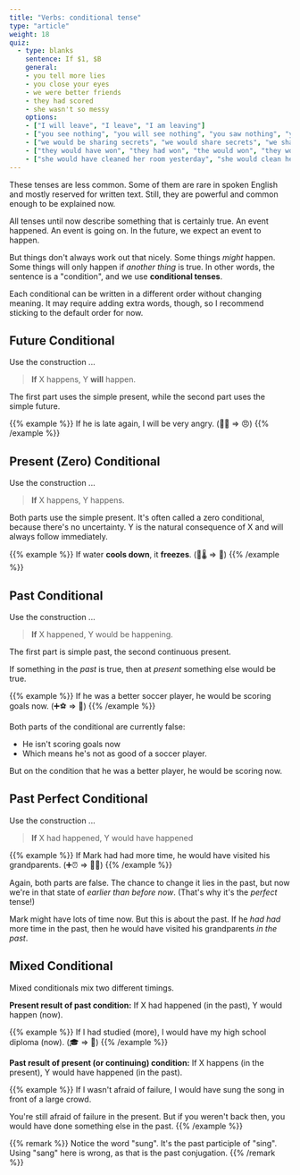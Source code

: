 ```yaml
---
title: "Verbs: conditional tense"
type: "article"
weight: 18
quiz:
  - type: blanks
    sentence: If $1, $B
    general:
    - you tell more lies
    - you close your eyes
    - we were better friends
    - they had scored
    - she wasn't so messy
    options:
    - ["I will leave", "I leave", "I am leaving"]
    - ["you see nothing", "you will see nothing", "you saw nothing", "you have seen nothing"]
    - ["we would be sharing secrets", "we would share secrets", "we shared secrets", "we were sharing secrets"]
    - ["they would have won", "they had won", "the would won", "they would had won"]
    - ["she would have cleaned her room yesterday", "she would clean her room yesterday", "she cleaned her room yesterday", "she had cleaned her room yesterday"]
---
```


These tenses are less common. Some of them are rare in spoken English and mostly reserved for written text. Still, they are powerful and common enough to be explained now.

All tenses until now describe something that is certainly true. An event happened. An event is going on. In the future, we expect an event to happen.

But things don't always work out that nicely. Some things _might_ happen. Some things will only happen if _another thing_ is true. In other words, the sentence is a "condition", and we use **conditional tenses**.

Each conditional can be written in a different order without changing meaning. It may require adding extra words, though, so I recommend sticking to the default order for now.

## Future Conditional

Use the construction ...

> **If** X happens, Y **will** happen.

The first part uses the simple present, while the second part uses the simple future.

{{% example %}}
If he is late again, I will be very angry. (👨⏰ => 😠)
{{% /example %}}

## Present (Zero) Conditional

Use the construction ...

> **If** X happens, Y happens.

Both parts use the simple present. It's often called a zero conditional, because there's no uncertainty. Y is the natural consequence of X and will always follow immediately.

{{% example %}}
If water **cools down**, it **freezes**. (🌊🌡️ => 🧊)
{{% /example %}}

## Past Conditional

Use the construction ...

> **If** X happened, Y would be happening.

The first part is simple past, the second continuous present.

If something in the _past_ is true, then at _present_ something else would be true.

{{% example %}}
If he was a better soccer player, he would be scoring goals now. (➕⚽ => 🥅)
{{% /example %}}

Both parts of the conditional are currently false: 

* He isn't scoring goals now
* Which means he's not as good of a soccer player. 

But on the condition that he was a better player, he would be scoring now.

## Past Perfect Conditional

Use the construction ...

> **If** X had happened, Y would have happened

{{% example %}}
If Mark had had more time, he would have visited his grandparents. (➕⏰ => 👴👵)
{{% /example %}}

Again, both parts are false. The chance to change it lies in the past, but now we're in that state of *earlier than before now*. (That's why it's the _perfect_ tense!)

Mark might have lots of time now. But this is about the past. If he _had had_ more time in the past, then he would have visited his grandparents _in the past_.

## Mixed Conditional

Mixed conditionals mix two different timings.

**Present result of past condition:** If X had happened (in the past), Y would happen (now).

{{% example %}}
If I had studied (more), I would have my high school diploma (now). (🎓 => 📜)
{{% /example %}}

**Past result of present (or continuing) condition:** If X happens (in the present), Y would have happened (in the past).

{{% example %}}
If I wasn't afraid of failure, I would have sung the song in front of a large crowd.

You're still afraid of failure in the present. But if you weren't back then, you would have done something else in the past.
{{% /example %}}

{{% remark %}}
Notice the word "sung". It's the past participle of "sing". Using "sang" here is wrong, as that is the past conjugation.
{{% /remark %}}